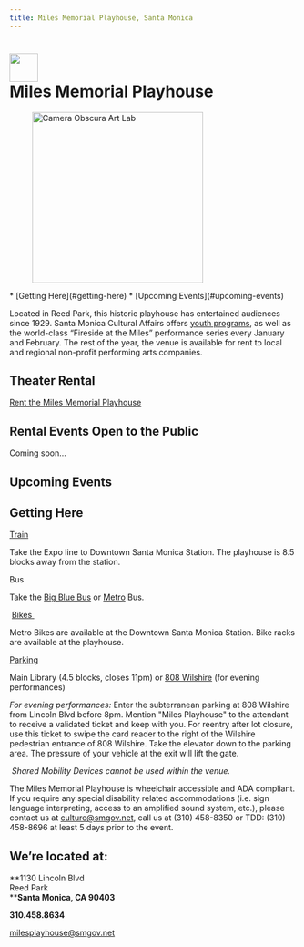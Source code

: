 ```yaml
---
title: Miles Memorial Playhouse, Santa Monica
---
```


<h1>
  <img src="/uploads/icon-miles-playhouse.png" height="50" alt="" /><br />
  Miles Memorial Playhouse
</h1>

<figure>
  <img src="/uploads/playhouse-500-heigh.jpg" height="300" alt="Camera Obscura Art Lab" />
</figure>

<nav class="action" markdown="1">
*   [Getting Here](#getting-here)
*   [Upcoming Events](#upcoming-events)
</nav>

Located in Reed Park, this historic playhouse has entertained audiences since 1929. Santa Monica Cultural Affairs offers [youth programs](https://www.facebook.com/groups/downbeat720/), as well as the world-class “Fireside at the Miles” performance series every January and February. The rest of the year, the venue is available for rent to local and regional non-profit performing arts companies.

Theater Rental
--------------

[Rent the Miles Memorial Playhouse](/miles-memorial-playhouse-theater-rental/)

Rental Events Open to the Public
--------------------------------

Coming soon...

Upcoming Events
---------------

<ol
  class="events"
  data-events-locations="Miles Memorial Playhouse">
</ol>
<script src="/assets/js/events.js"></script>

Getting Here
------------

[Train](http://metro.net/)

Take the Expo line to Downtown Santa Monica Station. The playhouse is 8.5 blocks away from the station.

Bus

Take the [Big Blue Bus](http://bigbluebus.com/) or [Metro](http://metro.net/) Bus.

 [Bikes ](https://www.smgov.net/Departments/PCD/Transportation/Bicyclists/)

Metro Bikes are available at the Downtown Santa Monica Station. Bike racks are available at the playhouse.

[Parking](http://www.smgov.net/parking)

Main Library (4.5 blocks, closes 11pm) or [808 Wilshire](https://www.google.com/maps/place/808+Wilshire+Blvd,+Santa+Monica,+CA+90401) (for evening performances)

_For evening performances:_ Enter the subterranean parking at 808 Wilshire from Lincoln Blvd before 8pm. Mention "Miles Playhouse" to the attendant to receive a validated ticket and keep with you. For reentry after lot closure, use this ticket to swipe the card reader to the right of the Wilshire pedestrian entrance of 808 Wilshire. Take the elevator down to the parking area. The pressure of your vehicle at the exit will lift the gate.

_ Shared Mobility Devices cannot be used within the venue._

The Miles Memorial Playhouse is wheelchair accessible and ADA compliant. If you require any special disability related accommodations (i.e. sign language interpreting, access to an amplified sound system, etc.), please contact us at [culture@smgov.net](mailto:culture@smgov.net), call us at (310) 458-8350 or TDD: (310) 458-8696 at least 5 days prior to the event.


We’re located at:
------------

**1130 Lincoln Blvd  
Reed Park  
****Santa Monica, CA 90403**

**310.458.8634**

[milesplayhouse@smgov.net](mailto:milesplayhouse@smgov.net)

